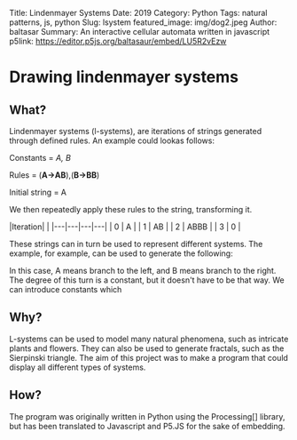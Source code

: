 Title: Lindenmayer Systems
Date: 2019
Category: Python
Tags: natural patterns, js, python
Slug: lsystem
featured_image: img/dog2.jpeg
Author: baltasar
Summary: An interactive cellular automata written in javascript 
p5link: https://editor.p5js.org/baltasaur/embed/LU5R2vEzw

# Drawing lindenmayer systems

## What?

Lindenmayer systems (l-systems), are iterations of strings generated through defined rules. An example could lookas follows:

Constants = *A, B*

Rules = (**A->AB**),(**B->BB**)

Initial string = A

We then repeatedly apply these rules to the string, transforming it.

|Iteration|   |
|---|---|---|---|
| 0 | A |
| 1 | AB |
| 2 | ABBB |
| 3 | 0 |

These strings can in turn be used to represent different systems. The example, for example, can be used to generate the following:


In this case, A means branch to the left, and B means branch to the right. The degree of this turn is a constant, but it doesn't have to be that way. We can introduce constants which 

## Why?
L-systems can be used to model many natural phenomena, such as intricate plants and flowers. They can also be used to generate fractals, such as the Sierpinski triangle. The aim of this project was to make a program that could display all different types of systems. 

## How?
The program was originally written in Python using the Processing[] library, but has been translated to Javascript and P5.JS for the sake of embedding.
